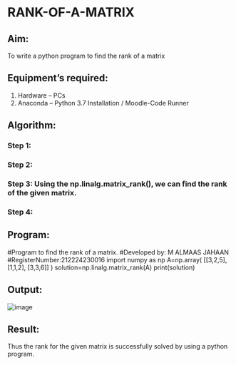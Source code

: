 # RANK-OF-A-MATRIX
## Aim:
To write a python program to find the rank of a matrix
## Equipment’s required:
1. 	Hardware – PCs
2. 	Anaconda – Python 3.7 Installation / Moodle-Code Runner
## Algorithm:
### Step 1: 
### Step 2: 
### Step 3: Using the np.linalg.matrix_rank(), we can find the rank of the given matrix.
### Step 4: 
## Program:
#Program to find the rank of a matrix.
#Developed by: M ALMAAS JAHAAN
#RegisterNumber:212224230016
import numpy as np
A=np.array(
    [[3,2,5],
    [1,1,2],
    [3,3,6]]
)
solution=np.linalg.matrix_rank(A)
print(solution)
## Output:
![image](https://github.com/user-attachments/assets/11dfb927-48df-4264-8cff-bf49ec177fdf)

## Result:
Thus the rank for the given matrix is successfully solved by  using a python program.

